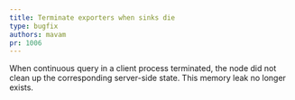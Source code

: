 ```yaml
---
title: Terminate exporters when sinks die
type: bugfix
authors: mavam
pr: 1006
---
```


When continuous query in a client process terminated, the node did not clean up
the corresponding server-side state. This memory leak no longer exists.
